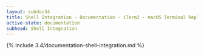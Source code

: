 ```yaml
---
layout: subdoc34
title: Shell Integration - Documentation - iTerm2 - macOS Terminal Replacement
active-state: documentation
subhead: Shell Integration
---
```

{% include 3.4/documentation-shell-integration.md %}


